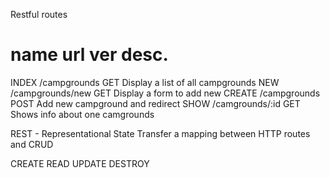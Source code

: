 Restful routes

name        url                 ver         desc.
=========================================================================
INDEX       /campgrounds        GET     Display a list of all campgrounds
NEW         /campgrounds/new    GET     Display a form to add new
CREATE      /campgrounds        POST    Add new campground and redirect
SHOW        /camgrounds/:id     GET     Shows info about one camgrounds



REST -  Representational State Transfer
        a mapping between HTTP routes and CRUD
        
CREATE
READ
UPDATE
DESTROY